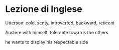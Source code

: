 # Lezione di Inglese

Utterson: cold, scnty, introverted, backward, reticent

Austere with himself, tolerante towards the others

he wants to display his respectable side
<!--stackedit_data:
eyJoaXN0b3J5IjpbLTEyNjM2OTUyMTZdfQ==
-->